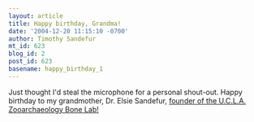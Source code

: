 ```yaml
---
layout: article
title: Happy birthday, Grandma!
date: '2004-12-20 11:15:10 -0700'
author: Timothy Sandefur
mt_id: 623
blog_id: 2
post_id: 623
basename: happy_birthday_1
---
```

Just thought I'd steal the microphone for a personal shout-out. Happy birthday to my grandmother, Dr. Elsie Sandefur, <a href="http://www.sscnet.ucla.edu/ioa/labs/zooarch/zooarch.html">founder of the U.C.L.A. Zooarchaeology Bone Lab!</a>
